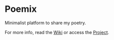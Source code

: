 # Poemix

Minimalist platform to share my poetry. 

For more info, read the [Wiki](https://github.com/DanielBrito/poemix/wiki) or access the [Project](https://github.com/users/DanielBrito/projects/4).

